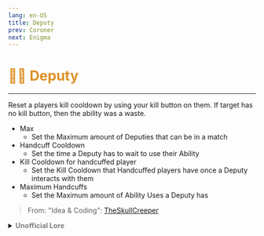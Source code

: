 ```yaml
---
lang: en-US
title: Deputy
prev: Coroner
next: Enigma
---
```


# <font color="#df9026">👮‍♂️ <b>Deputy</b></font> <Badge text="Support" type="tip" vertical="middle"/>
---

Reset a players kill cooldown by using your kill button on them. If target has no kill button, then the ability was a waste.
* Max
  * Set the Maximum amount of Deputies that can be in a match
* Handcuff Cooldown
  * Set the time a Deputy has to wait to use their Ability
* Kill Cooldown for handcuffed player
  * Set the Kill Cooldown that Handcuffed players have once a Deputy interacts with them
* Maximum Handcuffs
  * Set the Maximum amount of Ability Uses a Deputy has

> From: "Idea & Coding": [TheSkullCreeper](https://github.com/Loonie-Toons)

<details>
<summary><b><font color=gray>Unofficial Lore</font></b></summary>

Placeholder: This role is a ROLE OH EM GOSH
> Submitted by: Member
</details>